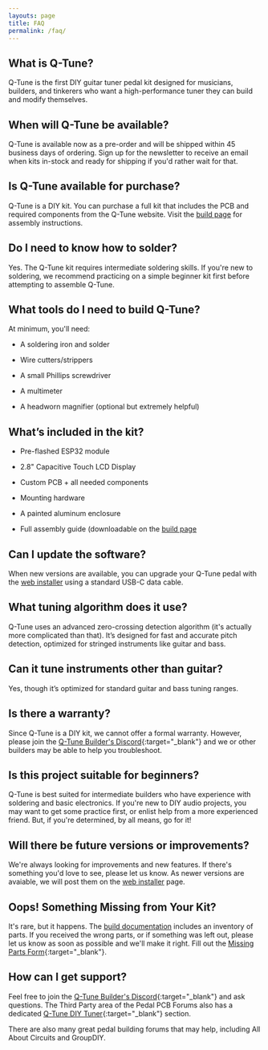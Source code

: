 ```yaml
---
layouts: page
title: FAQ
permalink: /faq/
---
```


## What is Q-Tune?

Q-Tune is the first DIY guitar tuner pedal kit designed for musicians, builders, and tinkerers who want a high-performance tuner they can build and modify themselves.

## When will Q-Tune be available?

Q-Tune is available now as a pre-order and will be shipped within 45 business days of ordering. Sign up for the newsletter to receive an email when kits in-stock and ready for shipping if you'd rather wait for that.

## Is Q-Tune available for purchase?

Q-Tune is a DIY kit. You can purchase a full kit that includes the PCB and required components from the Q-Tune website. Visit the [build page](/build) for assembly instructions.

## Do I need to know how to solder?

Yes. The Q-Tune kit requires intermediate soldering skills. If you're new to soldering, we recommend practicing on a simple beginner kit first before attempting to assemble Q-Tune.

## What tools do I need to build Q-Tune?

At minimum, you'll need:

- A soldering iron and solder

- Wire cutters/strippers

- A small Phillips screwdriver

- A multimeter

- A headworn magnifier (optional but extremely helpful)

## What’s included in the kit?

- Pre-flashed ESP32 module

- 2.8" Capacitive Touch LCD Display

- Custom PCB + all needed components

- Mounting hardware

- A painted aluminum enclosure

- Full assembly guide (downloadable on the [build page](/build)

## Can I update the software?

When new versions are available, you can upgrade your Q-Tune pedal with the [web installer](/install) using a standard USB-C data cable.

## What tuning algorithm does it use?

Q-Tune uses an advanced zero-crossing detection algorithm (it's actually more complicated than that). It’s designed for fast and accurate pitch detection, optimized for stringed instruments like guitar and bass.

## Can it tune instruments other than guitar?

Yes, though it’s optimized for standard guitar and bass tuning ranges.

## Is there a warranty?

Since Q-Tune is a DIY kit, we cannot offer a formal warranty. However, please join the [Q-Tune Builder's Discord](https://discord.gg/evtjkEj9GX){:target="_blank"} and we or other builders may be able to help you troubleshoot.

## Is this project suitable for beginners?

Q-Tune is best suited for intermediate builders who have experience with soldering and basic electronics. If you're new to DIY audio projects, you may want to get some practice first, or enlist help from a more experienced friend. But, if you're determined, by all means, go for it!

## Will there be future versions or improvements?

We're always looking for improvements and new features. If there's something you'd love to see, please let us know. As newer versions are avaiable, we will post them on the [web installer](/install) page.

## Oops! Something Missing from Your Kit?

It's rare, but it happens. The [build documentation](/build) includes an inventory of parts. If you received the wrong parts, or if something was left out, please let us know as soon as possible and we'll make it right. Fill out the [Missing Parts Form](/missing-parts){:target="_blank"}.

## How can I get support?

Feel free to join the [Q-Tune Builder's Discord](https://discord.gg/evtjkEj9GX){:target="_blank"} and ask questions. The Third Party area of the Pedal PCB Forums also has a dedicated [Q-Tune DIY Tuner](https://forum.pedalpcb.com/forums/qtune/){:target="_blank"} section.

There are also many great pedal building forums that may help, including All About Circuits and GroupDIY.
